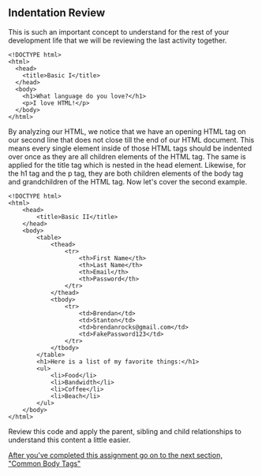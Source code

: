 ## Indentation Review
This is such an important concept to understand for the rest of your development life that we will be reviewing the last activity together.
```
<!DOCTYPE html>
<html>
  <head>
    <title>Basic I</title>
  </head>
  <body>
    <h1>What language do you love?</h1>
    <p>I love HTML!</p>
  </body>
</html>
```
By analyzing our HTML, we notice that we have an opening HTML tag on our second line that does not close till the end of our HTML document. This means every single element inside of those HTML tags should be indented over once as they are all children elements of the HTML tag. The same is applied for the title tag which is nested in the head element. Likewise, for the h1 tag and the p tag, they are both children elements of the body tag and grandchildren of the HTML tag. Now let's cover the second example.
```
<!DOCTYPE html>
<html>
    <head>
        <title>Basic II</title>
    </head>
    <body>
        <table>
            <thead>
                <tr>
                    <th>First Name</th>
                    <th>Last Name</th>
                    <th>Email</th>
                    <th>Password</th>
                </tr>
            </thead>
            <tbody>
                <tr>
                    <td>Brendan</td>
                    <td>Stanton</td>
                    <td>brendanrocks@gmail.com</td>
                    <td>FakePassword123</td>
                </tr>
            </tbody>
        </table>
        <h1>Here is a list of my favorite things:</h1>
        <ul>
            <li>Food</li>
            <li>Bandwidth</li>
            <li>Coffee</li>
            <li>Beach</li>
        </ul>
    </body>
</html>
```
Review this code and apply the parent, sibling and child relationships to understand this content a little easier.

[After you've completed this assignment go on to the next section, "Common Body Tags"](./common_body_tags.md)
